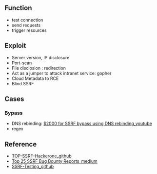 ## Function
- test connection
- send requests
- trigger resources

## Exploit
- Server version, IP disclosure
- Port-scan
- File disclosion : redirection
- Act as a jumper to attack intranet service: gopher
- Cloud Metadata to RCE
- Blind SSRF

## Cases



### Bypass
-  DNS rebinding: [$2000 for SSRF bypass using DNS rebinding_youtube](https://www.youtube.com/watch?v=90AdmqqPo1Y&t=14s)
-  regex 

## Reference
- [TOP-SSRF-Hackerone_github](https://github.com/reddelexc/hackerone-reports/blob/master/tops_by_bug_type/TOPSSRF.md)
- [Top 25 SSRF Bug Bounty Reports_medium](https://corneacristian.medium.com/top-25-server-side-request-forgery-ssrf-bug-bounty-reports-136928356eca)
- [SSRF-Testing_github](https://github.com/cujanovic/SSRF-Testing)
